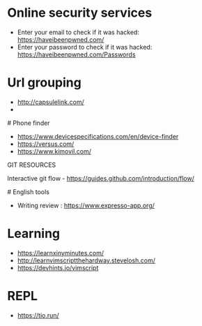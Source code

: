 # Online security services

* Enter your email to check if it was hacked: https://haveibeenpwned.com/
* Enter your password to check if it was hacked: https://haveibeenpwned.com/Passwords

# Url grouping

- http://capsulelink.com/
-

# Phone finder

* https://www.devicespecifications.com/en/device-finder
* https://versus.com/
* https://www.kimovil.com/

GIT RESOURCES

Interactive git flow - https://guides.github.com/introduction/flow/

# English tools

* Writing review : https://www.expresso-app.org/

# Learning

* https://learnxinyminutes.com/
* http://learnvimscriptthehardway.stevelosh.com/
* https://devhints.io/vimscript

# REPL

* https://tio.run/
